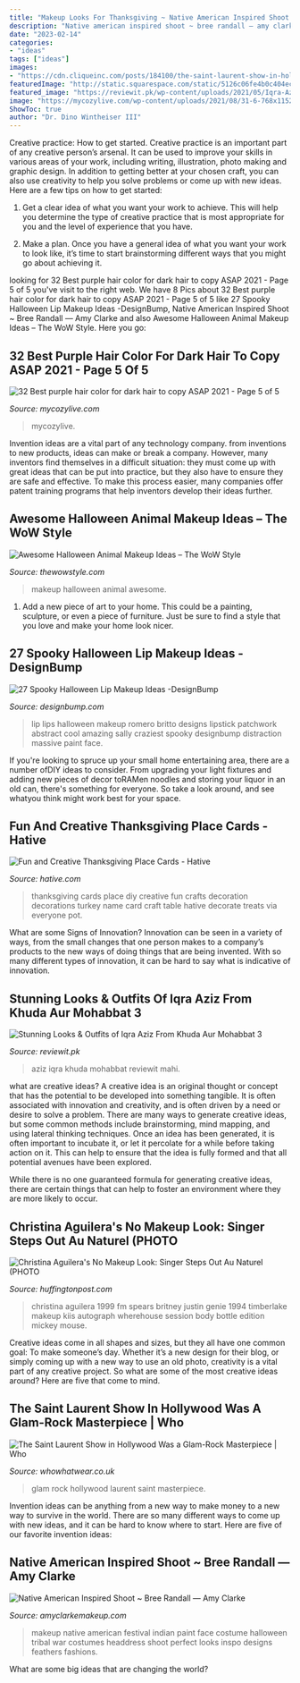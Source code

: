 ```yaml
---
title: "Makeup Looks For Thanksgiving ~ Native American Inspired Shoot ~ Bree Randall — Amy Clarke"
description: "Native american inspired shoot ~ bree randall — amy clarke"
date: "2023-02-14"
categories:
- "ideas"
tags: ["ideas"]
images:
- "https://cdn.cliqueinc.com/posts/184100/the-saint-laurent-show-in-hollywood-was-a-glam-rock-masterpiece-184100-promo.700x0c.jpg"
featuredImage: "http://static.squarespace.com/static/5126c06fe4b0c404ec2d369a/5175fe01e4b04d586e9ed72f/5175fe02e4b04d586e9ed8d0/1321916440000/318639_10150536779118662_150854828661_11509320_1400309637_n.jpg?format=original"
featured_image: "https://reviewit.pk/wp-content/uploads/2021/05/Iqra-Aziz-Khuda-Aur-Mohabbat-16-1-768x1036.jpg"
image: "https://mycozylive.com/wp-content/uploads/2021/08/31-6-768x1152.jpg"
ShowToc: true
author: "Dr. Dino Wintheiser III"
---
```



Creative practice: How to get started.
Creative practice is an important part of any creative person’s arsenal. It can be used to improve your skills in various areas of your work, including writing, illustration, photo making and graphic design. In addition to getting better at your chosen craft, you can also use creativity to help you solve problems or come up with new ideas. Here are a few tips on how to get started:
1. Get a clear idea of what you want your work to achieve. This will help you determine the type of creative practice that is most appropriate for you and the level of experience that you have.

2. Make a plan. Once you have a general idea of what you want your work to look like, it’s time to start brainstorming different ways that you might go about achieving it.

	

		
looking for 32 Best purple hair color for dark hair to copy ASAP 2021 - Page 5 of 5 you've visit to the right web. We have 8 Pics about 32 Best purple hair color for dark hair to copy ASAP 2021 - Page 5 of 5 like 27 Spooky Halloween Lip Makeup Ideas -DesignBump, Native American Inspired Shoot ~ Bree Randall — Amy Clarke and also Awesome Halloween Animal Makeup Ideas – The WoW Style. Here you go:
		
    
## 32 Best Purple Hair Color For Dark Hair To Copy ASAP 2021 - Page 5 Of 5

<img loading=lazy src="https://mycozylive.com/wp-content/uploads/2021/08/31-6-768x1152.jpg" onerror="this.onerror=null;this.src='https://tse4.mm.bing.net/th?id=OIP.D7rAH7UNrkWT0DdF3czqrgHaLH&amp;pid=15.1';" alt="32 Best purple hair color for dark hair to copy ASAP 2021 - Page 5 of 5">

_Source: mycozylive.com_

>mycozylive. 

	

Invention ideas are a vital part of any technology company. from inventions to new products, ideas can make or break a company. However, many inventors find themselves in a difficult situation: they must come up with great ideas that can be put into practice, but they also have to ensure they are safe and effective. To make this process easier, many companies offer patent training programs that help inventors develop their ideas further.

    
## Awesome Halloween Animal Makeup Ideas – The WoW Style

<img loading=lazy src="http://thewowstyle.com/wp-content/uploads/2016/06/Creative-Animal-Halloween-Makeup.jpg" onerror="this.onerror=null;this.src='https://tse3.mm.bing.net/th?id=OIP.N1WTnNBKUeZ-oubTYwLd2wHaLH&amp;pid=15.1';" alt="Awesome Halloween Animal Makeup Ideas – The WoW Style">

_Source: thewowstyle.com_

>makeup halloween animal awesome. 

	

1. Add a new piece of art to your home. This could be a painting, sculpture, or even a piece of furniture. Just be sure to find a style that you love and make your home look nicer.

    
## 27 Spooky Halloween Lip Makeup Ideas -DesignBump

<img loading=lazy src="https://designbump.com/wp-content/uploads/2014/10/halloween-lip-ideas-009.jpg" onerror="this.onerror=null;this.src='https://tse4.mm.bing.net/th?id=OIP.npk3VaAnOqF3lRKxAX3H8wHaLn&amp;pid=15.1';" alt="27 Spooky Halloween Lip Makeup Ideas -DesignBump">

_Source: designbump.com_

>lip lips halloween makeup romero britto designs lipstick patchwork abstract cool amazing sally craziest spooky designbump distraction massive paint face. 

	

If you're looking to spruce up your small home entertaining area, there are a number ofDIY ideas to consider. From upgrading your light fixtures and adding new pieces of decor toRAMen noodles and storing your liquor in an old can, there's something for everyone. So take a look around, and see whatyou think might work best for your space.

    
## Fun And Creative Thanksgiving Place Cards - Hative

<img loading=lazy src="https://hative.com/wp-content/uploads/2014/11/thanksgiving-place-cards/6-fun-and-creative-thanksgiving-place-cards.jpg" onerror="this.onerror=null;this.src='https://tse4.mm.bing.net/th?id=OIP.SXHhX8Mibeu2eaBI_FxWngHaIX&amp;pid=15.1';" alt="Fun and Creative Thanksgiving Place Cards - Hative">

_Source: hative.com_

>thanksgiving cards place diy creative fun crafts decoration decorations turkey name card craft table hative decorate treats via everyone pot. 

	

What are some Signs of Innovation?
Innovation can be seen in a variety of ways, from the small changes that one person makes to a company’s products to the new ways of doing things that are being invented. With so many different types of innovation, it can be hard to say what is indicative of innovation.

    
## Stunning Looks &amp; Outfits Of Iqra Aziz From Khuda Aur Mohabbat 3

<img loading=lazy src="https://reviewit.pk/wp-content/uploads/2021/05/Iqra-Aziz-Khuda-Aur-Mohabbat-16-1-768x1036.jpg" onerror="this.onerror=null;this.src='https://tse4.mm.bing.net/th?id=OIP.ku-PIPsWUJAEDYxVP9pOxAHaJ_&amp;pid=15.1';" alt="Stunning Looks &amp; Outfits of Iqra Aziz From Khuda Aur Mohabbat 3">

_Source: reviewit.pk_

>aziz iqra khuda mohabbat reviewit mahi. 

	

what are creative ideas?
A creative idea is an original thought or concept that has the potential to be developed into something tangible. It is often associated with innovation and creativity, and is often driven by a need or desire to solve a problem.
There are many ways to generate creative ideas, but some common methods include brainstorming, mind mapping, and using lateral thinking techniques. Once an idea has been generated, it is often important to incubate it, or let it percolate for a while before taking action on it. This can help to ensure that the idea is fully formed and that all potential avenues have been explored.

While there is no one guaranteed formula for generating creative ideas, there are certain things that can help to foster an environment where they are more likely to occur.

    
## Christina Aguilera&#039;s No Makeup Look: Singer Steps Out Au Naturel (PHOTO

<img loading=lazy src="http://i.huffpost.com/gadgets/slideshows/261646/slide_261646_1738830_free.jpg" onerror="this.onerror=null;this.src='https://tse2.mm.bing.net/th?id=OIP.R-HTXE3jd6xla8qWRQgR4gHaK4&amp;pid=15.1';" alt="Christina Aguilera&#039;s No Makeup Look: Singer Steps Out Au Naturel (PHOTO">

_Source: huffingtonpost.com_

>christina aguilera 1999 fm spears britney justin genie 1994 timberlake makeup kiis autograph wherehouse session body bottle edition mickey mouse. 

	

Creative ideas come in all shapes and sizes, but they all have one common goal: To make someone’s day. Whether it’s a new design for their blog, or simply coming up with a new way to use an old photo, creativity is a vital part of any creative project. So what are some of the most creative ideas around? Here are five that come to mind.

    
## The Saint Laurent Show In Hollywood Was A Glam-Rock Masterpiece | Who

<img loading=lazy src="https://cdn.cliqueinc.com/posts/184100/the-saint-laurent-show-in-hollywood-was-a-glam-rock-masterpiece-184100-promo.700x0c.jpg" onerror="this.onerror=null;this.src='https://tse4.mm.bing.net/th?id=OIP.erUrMWg3JG671H-Myslz8QHaJ3&amp;pid=15.1';" alt="The Saint Laurent Show in Hollywood Was a Glam-Rock Masterpiece | Who">

_Source: whowhatwear.co.uk_

>glam rock hollywood laurent saint masterpiece. 

	

Invention ideas can be anything from a new way to make money to a new way to survive in the world. There are so many different ways to come up with new ideas, and it can be hard to know where to start. Here are five of our favorite invention ideas:

    
## Native American Inspired Shoot ~ Bree Randall — Amy Clarke

<img loading=lazy src="http://static.squarespace.com/static/5126c06fe4b0c404ec2d369a/5175fe01e4b04d586e9ed72f/5175fe02e4b04d586e9ed8d0/1321916440000/318639_10150536779118662_150854828661_11509320_1400309637_n.jpg?format=original" onerror="this.onerror=null;this.src='https://tse3.mm.bing.net/th?id=OIP.3lccUEtA2UOy-3EbOJixDwHaLH&amp;pid=15.1';" alt="Native American Inspired Shoot ~ Bree Randall — Amy Clarke">

_Source: amyclarkemakeup.com_

>makeup native american festival indian paint face costume halloween tribal war costumes headdress shoot perfect looks inspo designs feathers fashions. 

	

What are some big ideas that are changing the world?

